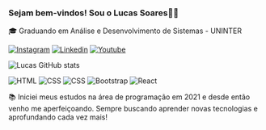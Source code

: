 ### Sejam bem-vindos! Sou o Lucas Soares🧑‍💻

🎓 Graduando em Análise e Desenvolvimento de Sistemas - UNINTER

[![Instagram](https://img.shields.io/badge/Instagram-E4405F?style=for-the-badge&logo=instagram&logoColor=white)](https://https://www.instagram.com/lucarelli_14/)
[![Linkedin](https://img.shields.io/badge/LinkedIn-0077B5?style=for-the-badge&logo=linkedin&logoColor=white)](https://www.linkedin.com/in/lucas-soares1992//)
[![Youtube](https://img.shields.io/badge/YouTube-FF0000?style=for-the-badge&logo=youtube&logoColor=white)](https://https://www.youtube.com/channel/UCTmGHP0-Z9tKPDkC7YmdIHw?app=desktop//)

![Lucas GitHub stats](https://github-readme-stats.vercel.app/api?username=lucassoares92&show_icons=true&theme=dark)

![HTML](https://img.shields.io/badge/HTML5-E34F26?style=for-the-badge&logo=html5&logoColor=white)
![CSS](https://img.shields.io/badge/CSS3-1572B6?style=for-the-badge&logo=css3&logoColor=white)
![CSS](https://img.shields.io/badge/JavaScript-F7DF1E?style=for-the-badge&logo=javascript&logoColor=black)
![Bootstrap](https://img.shields.io/badge/Bootstrap-563D7C?style=for-the-badge&logo=bootstrap&logoColor=white)
![React](https://img.shields.io/badge/React-20232A?style=for-the-badge&logo=react&logoColor=61DAFB)

📚 Iniciei meus estudos na área de programação em 2021 e desde então venho me aperfeiçoando. Sempre buscando aprender novas tecnologias e aprofundando cada vez mais!
